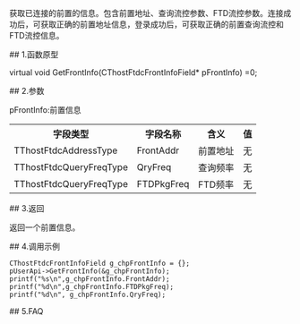<p>获取已连接的前置的信息。包含前置地址、查询流控参数、FTD流控参数。连接成功后，可获取正确的前置地址信息，登录成功后，可获取正确的前置查询流控和FTD流控信息。</p>
<span class="anchor" id="93d06bb7-e0a3-441d-8b3c-06e3e7d28556"></span>
## 1.函数原型
<p>virtual void GetFrontInfo(CThostFtdcFrontInfoField* pFrontInfo) =0;</p>
<span class="anchor" id="2b92aabe-6a66-41ae-812a-1bc79bca24ff"></span>
## 2.参数
<p>pFrontInfo:前置信息</p>
<table><tr><th style="TEXT-ALIGN: center;">字段类型</th><th style="TEXT-ALIGN: center;">字段名称</th><th style="TEXT-ALIGN: center;">含义</th><th style="TEXT-ALIGN: center;">值</th></tr><tr><td style="TEXT-ALIGN: left;">TThostFtdcAddressType</td>
<td style="TEXT-ALIGN: left;">FrontAddr</td>
<td style="TEXT-ALIGN: left;">前置地址</td>
<td style="TEXT-ALIGN: left;">无</td>
</tr>
<tr><td style="TEXT-ALIGN: left;">TThostFtdcQueryFreqType</td>
<td style="TEXT-ALIGN: left;">QryFreq</td>
<td style="TEXT-ALIGN: left;">查询频率</td>
<td style="TEXT-ALIGN: left;">无</td>
</tr>
<tr><td style="TEXT-ALIGN: left;">TThostFtdcQueryFreqType</td>
<td style="TEXT-ALIGN: left;">FTDPkgFreq</td>
<td style="TEXT-ALIGN: left;">FTD频率</td>
<td style="TEXT-ALIGN: left;">无</td>
</tr>
</table>
<span class="anchor" id="41049797-17a4-4eb6-937f-cfd68091596c"></span>
## 3.返回
<p>返回一个前置信息。</p>
<span class="anchor" id="390def0f-fe00-4d2a-8bc3-6d7e12200913"></span>
## 4.调用示例
<pre><code>CThostFtdcFrontInfoField g_chpFrontInfo = {};
pUserApi-&gt;GetFrontInfo(&amp;g_chpFrontInfo);
printf("%s\n",g_chpFrontInfo.FrontAddr);
printf("%d\n",g_chpFrontInfo.FTDPkgFreq);
printf("%d\n", g_chpFrontInfo.QryFreq);
</code></pre>
<span class="anchor" id="caf0fa02-fbb5-4928-859f-0c616bf91a1d"></span>
## 5.FAQ
